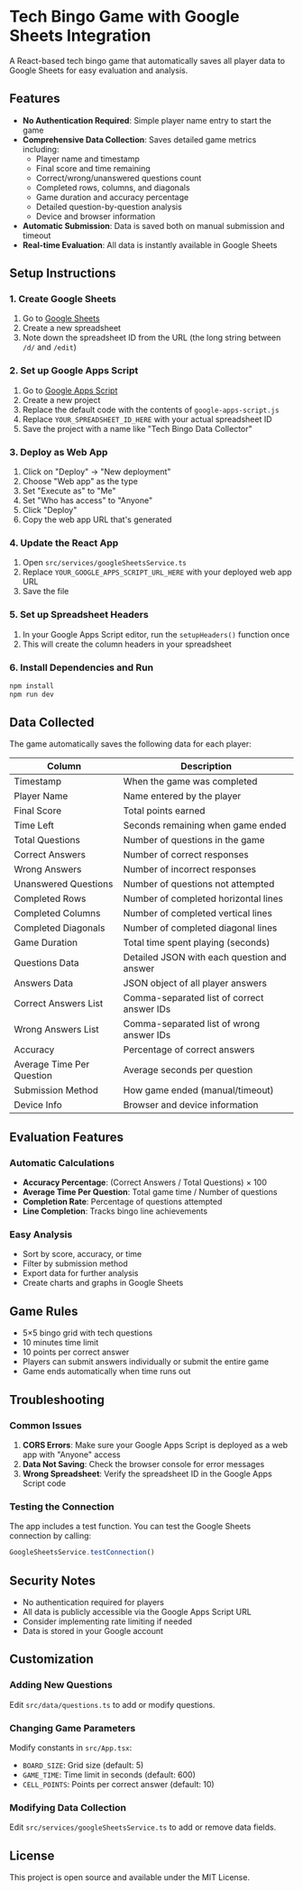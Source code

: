 # Tech Bingo Game with Google Sheets Integration

A React-based tech bingo game that automatically saves all player data to Google Sheets for easy evaluation and analysis.

## Features

- **No Authentication Required**: Simple player name entry to start the game
- **Comprehensive Data Collection**: Saves detailed game metrics including:
  - Player name and timestamp
  - Final score and time remaining
  - Correct/wrong/unanswered questions count
  - Completed rows, columns, and diagonals
  - Game duration and accuracy percentage
  - Detailed question-by-question analysis
  - Device and browser information
- **Automatic Submission**: Data is saved both on manual submission and timeout
- **Real-time Evaluation**: All data is instantly available in Google Sheets

## Setup Instructions

### 1. Create Google Sheets

1. Go to [Google Sheets](https://sheets.google.com)
2. Create a new spreadsheet
3. Note down the spreadsheet ID from the URL (the long string between `/d/` and `/edit`)

### 2. Set up Google Apps Script

1. Go to [Google Apps Script](https://script.google.com)
2. Create a new project
3. Replace the default code with the contents of `google-apps-script.js`
4. Replace `YOUR_SPREADSHEET_ID_HERE` with your actual spreadsheet ID
5. Save the project with a name like "Tech Bingo Data Collector"

### 3. Deploy as Web App

1. Click on "Deploy" → "New deployment"
2. Choose "Web app" as the type
3. Set "Execute as" to "Me"
4. Set "Who has access" to "Anyone"
5. Click "Deploy"
6. Copy the web app URL that's generated

### 4. Update the React App

1. Open `src/services/googleSheetsService.ts`
2. Replace `YOUR_GOOGLE_APPS_SCRIPT_URL_HERE` with your deployed web app URL
3. Save the file

### 5. Set up Spreadsheet Headers

1. In your Google Apps Script editor, run the `setupHeaders()` function once
2. This will create the column headers in your spreadsheet

### 6. Install Dependencies and Run

```bash
npm install
npm run dev
```

## Data Collected

The game automatically saves the following data for each player:

| Column | Description |
|--------|-------------|
| Timestamp | When the game was completed |
| Player Name | Name entered by the player |
| Final Score | Total points earned |
| Time Left | Seconds remaining when game ended |
| Total Questions | Number of questions in the game |
| Correct Answers | Number of correct responses |
| Wrong Answers | Number of incorrect responses |
| Unanswered Questions | Number of questions not attempted |
| Completed Rows | Number of completed horizontal lines |
| Completed Columns | Number of completed vertical lines |
| Completed Diagonals | Number of completed diagonal lines |
| Game Duration | Total time spent playing (seconds) |
| Questions Data | Detailed JSON with each question and answer |
| Answers Data | JSON object of all player answers |
| Correct Answers List | Comma-separated list of correct answer IDs |
| Wrong Answers List | Comma-separated list of wrong answer IDs |
| Accuracy | Percentage of correct answers |
| Average Time Per Question | Average seconds per question |
| Submission Method | How game ended (manual/timeout) |
| Device Info | Browser and device information |

## Evaluation Features

### Automatic Calculations
- **Accuracy Percentage**: (Correct Answers / Total Questions) × 100
- **Average Time Per Question**: Total game time / Number of questions
- **Completion Rate**: Percentage of questions attempted
- **Line Completion**: Tracks bingo line achievements

### Easy Analysis
- Sort by score, accuracy, or time
- Filter by submission method
- Export data for further analysis
- Create charts and graphs in Google Sheets

## Game Rules

- 5×5 bingo grid with tech questions
- 10 minutes time limit
- 10 points per correct answer
- Players can submit answers individually or submit the entire game
- Game ends automatically when time runs out

## Troubleshooting

### Common Issues

1. **CORS Errors**: Make sure your Google Apps Script is deployed as a web app with "Anyone" access
2. **Data Not Saving**: Check the browser console for error messages
3. **Wrong Spreadsheet**: Verify the spreadsheet ID in the Google Apps Script code

### Testing the Connection

The app includes a test function. You can test the Google Sheets connection by calling:
```javascript
GoogleSheetsService.testConnection()
```

## Security Notes

- No authentication required for players
- All data is publicly accessible via the Google Apps Script URL
- Consider implementing rate limiting if needed
- Data is stored in your Google account

## Customization

### Adding New Questions
Edit `src/data/questions.ts` to add or modify questions.

### Changing Game Parameters
Modify constants in `src/App.tsx`:
- `BOARD_SIZE`: Grid size (default: 5)
- `GAME_TIME`: Time limit in seconds (default: 600)
- `CELL_POINTS`: Points per correct answer (default: 10)

### Modifying Data Collection
Edit `src/services/googleSheetsService.ts` to add or remove data fields.

## License

This project is open source and available under the MIT License.
